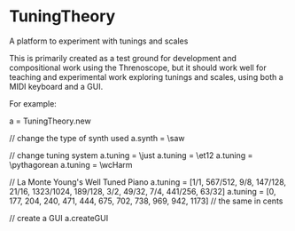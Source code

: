 TuningTheory
============

A platform to experiment with tunings and scales

This is primarily created as a test ground for development and compositional work using the Threnoscope, but it should work well for teaching and experimental work exploring tunings and scales, using both a MIDI keyboard and a GUI.

For example:

a = TuningTheory.new

// change the type of synth used
a.synth = \saw

// change tuning system
a.tuning = \just
a.tuning = \et12
a.tuning = \pythagorean
a.tuning = \wcHarm


// La Monte Young's Well Tuned Piano
a.tuning = [1/1, 567/512, 9/8, 147/128, 21/16, 1323/1024, 189/128, 3/2, 49/32, 7/4, 441/256, 63/32]
a.tuning = [0, 177, 204, 240, 471, 444, 675, 702, 738, 969, 942, 1173] // the same in cents


// create a GUI
a.createGUI


